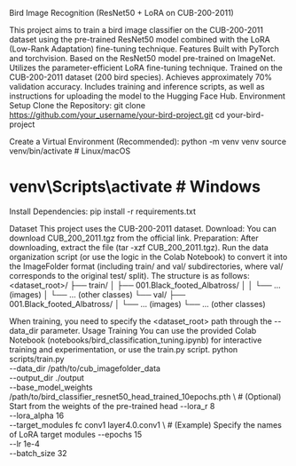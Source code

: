 Bird Image Recognition (ResNet50 + LoRA on CUB-200-2011)

This project aims to train a bird image classifier on the CUB-200-2011 dataset using the pre-trained ResNet50 model combined with the LoRA (Low-Rank Adaptation) fine-tuning technique.
Features
Built with PyTorch and torchvision.
Based on the ResNet50 model pre-trained on ImageNet.
Utilizes the parameter-efficient LoRA fine-tuning technique.
Trained on the CUB-200-2011 dataset (200 bird species).
Achieves approximately 70% validation accuracy.
Includes training and inference scripts, as well as instructions for uploading the model to the Hugging Face Hub.
Environment Setup
Clone the Repository:
git clone https://github.com/your_username/your-bird-project.git
cd your-bird-project

Create a Virtual Environment (Recommended):
python -m venv venv
source venv/bin/activate  # Linux/macOS
# venv\Scripts\activate  # Windows

Install Dependencies:
pip install -r requirements.txt

Dataset
This project uses the CUB-200-2011 dataset.
Download: You can download CUB_200_2011.tgz from the official link.
Preparation:
After downloading, extract the file (tar -xzf CUB_200_2011.tgz).
Run the data organization script (or use the logic in the Colab Notebook) to convert it into the ImageFolder format (including train/ and val/ subdirectories, where val/ corresponds to the original test/ split). The structure is as follows:
<dataset_root>/
├── train/
│   ├── 001.Black_footed_Albatross/
│   │   └── ... (images)
│   └── ... (other classes)
└── val/
    ├── 001.Black_footed_Albatross/
    │   └── ... (images)
    └── ... (other classes)

When training, you need to specify the <dataset_root> path through the --data_dir parameter.
Usage
Training
You can use the provided Colab Notebook (notebooks/bird_classification_tuning.ipynb) for interactive training and experimentation, or use the train.py script.
python scripts/train.py \
    --data_dir /path/to/cub_imagefolder_data \
    --output_dir ./output \
    --base_model_weights /path/to/bird_classifier_resnet50_head_trained_10epochs.pth \ # (Optional) Start from the weights of the pre-trained head
    --lora_r 8 \
    --lora_alpha 16 \
    --target_modules fc conv1 layer4.0.conv1 \ # (Example) Specify the names of LoRA target modules
    --epochs 15 \
    --lr 1e-4 \
    --batch_size 32

